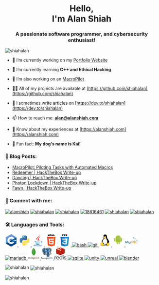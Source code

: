 <h1 align="center">Hello,<br> I'm Alan Shiah</h1>
<h3 align="center">A passionate software programmer, and cybersecurity enthusiast!</h3>

<p align="left"> <img src="https://komarev.com/ghpvc/?username=shiahalan&label=Profile%20views&color=0e75b6&style=flat" alt="shiahalan" /> </p>

- 🔭 I’m currently working on my [Portfolio Website](https://github.com/shiahalan/Portfolio-Website)

- 🌱 I’m currently learning **C++ and Ethical Hacking**

- 🔭 I’m also working on an [MacroPilot](https://github.com/shiahalan/MacroPilot)

- 👨‍💻 All of my projects are available at [https://github.com/shiahalan](https://github.com/shiahalan)

- 📝 I sometimes write articles on [https://dev.to/shiahalan](https://dev.to/shiahalan)

- 📫 How to reach me: **alan@alanshiah.com**

- 📄 Know about my experiences at [https://alanshiah.com](https://alanshiah.com)

- 🐶 Fun fact: **My dog's name is Kai!**

### 📝 Blog Posts:
<!-- BLOG-POST-LIST:START -->
- [MacroPilot: Piloting Tasks with Automated Macros](https://dev.to/shiahalan/macropilot-piloting-tasks-with-automated-macros-24m4)
- [Redeemer | HackTheBox Write-up](https://dev.to/shiahalan/meow-hackthebox-write-up-46c5)
- [Dancing | HackTheBox Write-up](https://dev.to/shiahalan/dancing-hackthebox-write-up-2o35)
- [Photon Lockdown | HackTheBox Write-up](https://dev.to/shiahalan/photon-lockdown-hackthebox-write-up-p45)
- [Fawn | HackTheBox Write-up](https://dev.to/shiahalan/fawn-hackthebox-write-up-2bm9)
<!-- BLOG-POST-LIST:END -->

<h3 align="left">🤝 Connect with me:</h3>
<p align="left">
<a href="https://linkedin.com/in/alanshiah" target="blank"><img align="center" src="https://raw.githubusercontent.com/rahuldkjain/github-profile-readme-generator/master/src/images/icons/Social/linked-in-alt.svg" alt="alanshiah" height="30" width="40" /></a>
<a href="https://www.leetcode.com/shiahalan" target="blank"><img align="center" src="https://raw.githubusercontent.com/rahuldkjain/github-profile-readme-generator/master/src/images/icons/Social/leet-code.svg" alt="shiahalan" height="30" width="40" /></a>
<a href="https://dev.to/shiahalan" target="blank"><img align="center" src="https://raw.githubusercontent.com/rahuldkjain/github-profile-readme-generator/master/src/images/icons/Social/devto.svg" alt="shiahalan" height="30" width="40" /></a>
<a href="https://stackoverflow.com/users/18616461" target="blank"><img align="center" src="https://raw.githubusercontent.com/rahuldkjain/github-profile-readme-generator/master/src/images/icons/Social/stack-overflow.svg" alt="18616461" height="30" width="40" /></a>
<a href="https://instagram.com/shiahalan" target="blank"><img align="center" src="https://raw.githubusercontent.com/rahuldkjain/github-profile-readme-generator/master/src/images/icons/Social/instagram.svg" alt="shiahalan" height="30" width="40" /></a>
<a href="https://www.hackerrank.com/shiahalan" target="blank"><img align="center" src="https://raw.githubusercontent.com/rahuldkjain/github-profile-readme-generator/master/src/images/icons/Social/hackerrank.svg" alt="shiahalan" height="30" width="40" /></a>

</p>

<h3 align="left">🛠️ Languages and Tools:</h3>
<p align="left"> <a href="https://www.w3schools.com/cpp/" target="_blank" rel="noreferrer"> <img src="https://raw.githubusercontent.com/devicons/devicon/master/icons/cplusplus/cplusplus-original.svg" alt="cplusplus" width="40" height="40"/> </a> <a href="https://www.python.org" target="_blank" rel="noreferrer"> <img src="https://raw.githubusercontent.com/devicons/devicon/master/icons/python/python-original.svg" alt="python" width="40" height="40"/> </a> <a href="https://www.java.com" target="_blank" rel="noreferrer"> <img src="https://raw.githubusercontent.com/devicons/devicon/master/icons/java/java-original.svg" alt="java" width="40" height="40"/> </a> <a href="https://www.w3.org/html/" target="_blank" rel="noreferrer"> <img src="https://raw.githubusercontent.com/devicons/devicon/master/icons/html5/html5-original-wordmark.svg" alt="html5" width="40" height="40"/> </a> <a href="https://www.w3schools.com/css/" target="_blank" rel="noreferrer"> <img src="https://raw.githubusercontent.com/devicons/devicon/master/icons/css3/css3-original-wordmark.svg" alt="css3" width="40" height="40"/> </a> <a href="https://www.gnu.org/software/bash/" target="_blank" rel="noreferrer"> <img src="https://www.vectorlogo.zone/logos/gnu_bash/gnu_bash-icon.svg" alt="bash" width="40" height="40"/> </a> <a href="https://git-scm.com/" target="_blank" rel="noreferrer"> <img src="https://www.vectorlogo.zone/logos/git-scm/git-scm-icon.svg" alt="git" width="40" height="40"/> </a> <a href="https://www.linux.org/" target="_blank" rel="noreferrer"> <img src="https://raw.githubusercontent.com/devicons/devicon/master/icons/linux/linux-original.svg" alt="linux" width="40" height="40"/> </a> <a href="https://developer.android.com" target="_blank" rel="noreferrer"> <img src="https://raw.githubusercontent.com/devicons/devicon/master/icons/android/android-original-wordmark.svg" alt="android" width="40" height="40"/> </a> <a href="https://www.mysql.com/" target="_blank" rel="noreferrer"> <img src="https://raw.githubusercontent.com/devicons/devicon/master/icons/mysql/mysql-original-wordmark.svg" alt="mysql" width="40" height="40"/> </a> <a href="https://mariadb.org/" target="_blank" rel="noreferrer"> <img src="https://www.vectorlogo.zone/logos/mariadb/mariadb-icon.svg" alt="mariadb" width="40" height="40"/> </a> <a href="https://www.mongodb.com/" target="_blank" rel="noreferrer"> <img src="https://raw.githubusercontent.com/devicons/devicon/master/icons/mongodb/mongodb-original-wordmark.svg" alt="mongodb" width="40" height="40"/> </a> <a href="https://www.postgresql.org" target="_blank" rel="noreferrer"> <img src="https://raw.githubusercontent.com/devicons/devicon/master/icons/postgresql/postgresql-original-wordmark.svg" alt="postgresql" width="40" height="40"/> </a> <a href="https://redis.io" target="_blank" rel="noreferrer"> <img src="https://raw.githubusercontent.com/devicons/devicon/master/icons/redis/redis-original-wordmark.svg" alt="redis" width="40" height="40"/> </a> <a href="https://www.sqlite.org/" target="_blank" rel="noreferrer"> <img src="https://www.vectorlogo.zone/logos/sqlite/sqlite-icon.svg" alt="sqlite" width="40" height="40"/> </a> <a href="https://unity.com/" target="_blank" rel="noreferrer"> <img src="https://www.vectorlogo.zone/logos/unity3d/unity3d-icon.svg" alt="unity" width="40" height="40"/> </a> <a href="https://unrealengine.com/" target="_blank" rel="noreferrer"> <img src="https://raw.githubusercontent.com/kenangundogan/fontisto/036b7eca71aab1bef8e6a0518f7329f13ed62f6b/icons/svg/brand/unreal-engine.svg" alt="unreal" width="40" height="40"/> </a> <a href="https://www.blender.org/" target="_blank" rel="noreferrer"> <img src="https://download.blender.org/branding/community/blender_community_badge_white.svg" alt="blender" width="40" height="40"/> </a> </p>

<p><img align="left" src="https://github-readme-stats.vercel.app/api/top-langs?username=shiahalan&show_icons=true&locale=en&layout=compact" alt="shiahalan" /></p>

<p>&nbsp;<img align="center" src="https://github-readme-stats.vercel.app/api?username=shiahalan&show_icons=true&locale=en" alt="shiahalan" /></p>

<p><img align="center" src="https://github-readme-streak-stats.herokuapp.com/?user=shiahalan&" alt="shiahalan" /></p>
